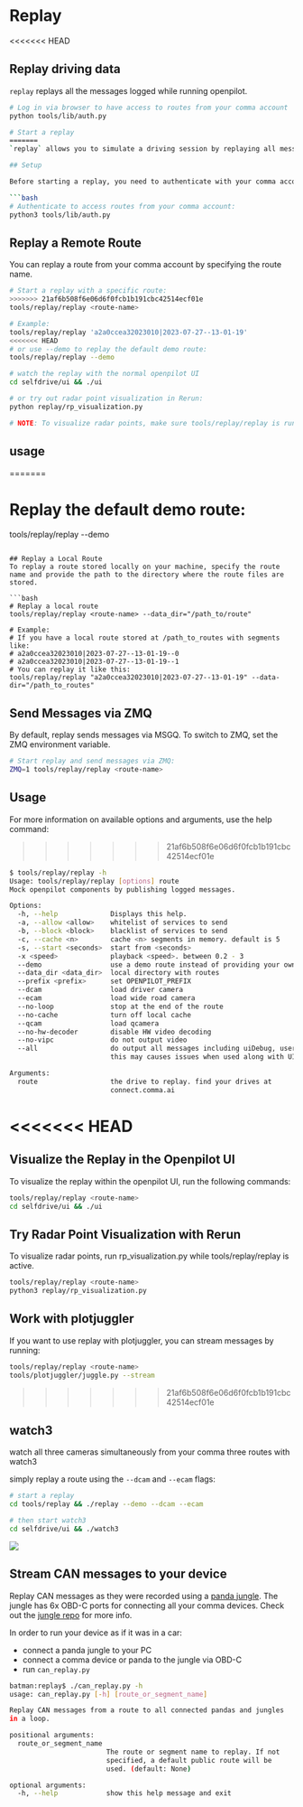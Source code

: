 # Replay

<<<<<<< HEAD
## Replay driving data

`replay` replays all the messages logged while running openpilot.

```bash
# Log in via browser to have access to routes from your comma account
python tools/lib/auth.py

# Start a replay
=======
`replay` allows you to simulate a driving session by replaying all messages logged during the use of openpilot. This provides a way to analyze and visualize system behavior as if it were live.

## Setup

Before starting a replay, you need to authenticate with your comma account using `auth.py`. This will allow you to access your routes from the server.

```bash
# Authenticate to access routes from your comma account:
python3 tools/lib/auth.py
```

## Replay a Remote Route
You can replay a route from your comma account by specifying the route name.

```bash
# Start a replay with a specific route:
>>>>>>> 21af6b508f6e06d6f0fcb1b191cbc42514ecf01e
tools/replay/replay <route-name>

# Example:
tools/replay/replay 'a2a0ccea32023010|2023-07-27--13-01-19'
<<<<<<< HEAD
# or use --demo to replay the default demo route:
tools/replay/replay --demo

# watch the replay with the normal openpilot UI
cd selfdrive/ui && ./ui

# or try out radar point visualization in Rerun:
python replay/rp_visualization.py

# NOTE: To visualize radar points, make sure tools/replay/replay is running.
```

## usage
=======

# Replay the default demo route:
tools/replay/replay --demo
```

## Replay a Local Route
To replay a route stored locally on your machine, specify the route name and provide the path to the directory where the route files are stored.

```bash
# Replay a local route
tools/replay/replay <route-name> --data_dir="/path_to/route"

# Example:
# If you have a local route stored at /path_to_routes with segments like:
# a2a0ccea32023010|2023-07-27--13-01-19--0
# a2a0ccea32023010|2023-07-27--13-01-19--1
# You can replay it like this:
tools/replay/replay "a2a0ccea32023010|2023-07-27--13-01-19" --data-dir="/path_to_routes"
```

## Send Messages via ZMQ
By default, replay sends messages via MSGQ. To switch to ZMQ, set the ZMQ environment variable.

```bash
# Start replay and send messages via ZMQ:
ZMQ=1 tools/replay/replay <route-name>
```

## Usage
For more information on available options and arguments, use the help command:
>>>>>>> 21af6b508f6e06d6f0fcb1b191cbc42514ecf01e

``` bash
$ tools/replay/replay -h
Usage: tools/replay/replay [options] route
Mock openpilot components by publishing logged messages.

Options:
  -h, --help             Displays this help.
  -a, --allow <allow>    whitelist of services to send
  -b, --block <block>    blacklist of services to send
  -c, --cache <n>        cache <n> segments in memory. default is 5
  -s, --start <seconds>  start from <seconds>
  -x <speed>             playback <speed>. between 0.2 - 3
  --demo                 use a demo route instead of providing your own
  --data_dir <data_dir>  local directory with routes
  --prefix <prefix>      set OPENPILOT_PREFIX
  --dcam                 load driver camera
  --ecam                 load wide road camera
  --no-loop              stop at the end of the route
  --no-cache             turn off local cache
  --qcam                 load qcamera
  --no-hw-decoder        disable HW video decoding
  --no-vipc              do not output video
  --all                  do output all messages including uiDebug, userFlag.
                         this may causes issues when used along with UI

Arguments:
  route                  the drive to replay. find your drives at
                         connect.comma.ai
```

<<<<<<< HEAD
=======
## Visualize the Replay in the Openpilot UI
To visualize the replay within the openpilot UI, run the following commands:

```bash
tools/replay/replay <route-name>
cd selfdrive/ui && ./ui
```

## Try Radar Point Visualization with Rerun
To visualize radar points, run rp_visualization.py while tools/replay/replay is active.

```bash
tools/replay/replay <route-name>
python3 replay/rp_visualization.py
```

## Work with plotjuggler
If you want to use replay with plotjuggler, you can stream messages by running:

```bash
tools/replay/replay <route-name>
tools/plotjuggler/juggle.py --stream
```

>>>>>>> 21af6b508f6e06d6f0fcb1b191cbc42514ecf01e
## watch3

watch all three cameras simultaneously from your comma three routes with watch3

simply replay a route using the `--dcam` and `--ecam` flags:

```bash
# start a replay
cd tools/replay && ./replay --demo --dcam --ecam

# then start watch3
cd selfdrive/ui && ./watch3
```

![](https://i.imgur.com/IeaOdAb.png)

## Stream CAN messages to your device

Replay CAN messages as they were recorded using a [panda jungle](https://comma.ai/shop/products/panda-jungle). The jungle has 6x OBD-C ports for connecting all your comma devices. Check out the [jungle repo](https://github.com/commaai/panda_jungle) for more info.

In order to run your device as if it was in a car:
* connect a panda jungle to your PC
* connect a comma device or panda to the jungle via OBD-C
* run `can_replay.py`

``` bash
batman:replay$ ./can_replay.py -h
usage: can_replay.py [-h] [route_or_segment_name]

Replay CAN messages from a route to all connected pandas and jungles
in a loop.

positional arguments:
  route_or_segment_name
                        The route or segment name to replay. If not
                        specified, a default public route will be
                        used. (default: None)

optional arguments:
  -h, --help            show this help message and exit
```
